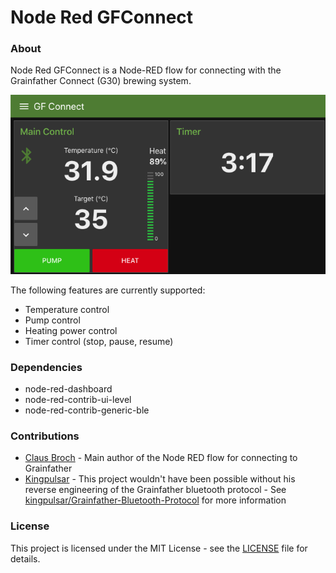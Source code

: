 Node Red GFConnect
===========

### About
Node Red GFConnect is a Node-RED flow for connecting with the Grainfather Connect (G30) brewing system.

<img src="pictures/GFConnectMainControl.png">

The following features are currently supported:
* Temperature control
* Pump control
* Heating power control
* Timer control (stop, pause, resume)

### Dependencies
* node-red-dashboard
* node-red-contrib-ui-level
* node-red-contrib-generic-ble

### Contributions
* [Claus Broch](https://github.com/clausbroch) - Main author of the Node RED flow for connecting to Grainfather
* [Kingpulsar](https://github.com/kingpulsar) - This project wouldn't have been possible without his reverse engineering of the Grainfather bluetooth protocol - See [kingpulsar/Grainfather-Bluetooth-Protocol](https://github.com/kingpulsar/Grainfather-Bluetooth-Protocol) for more information

### License
This project is licensed under the MIT License - see the [LICENSE](LICENSE) file for details.
